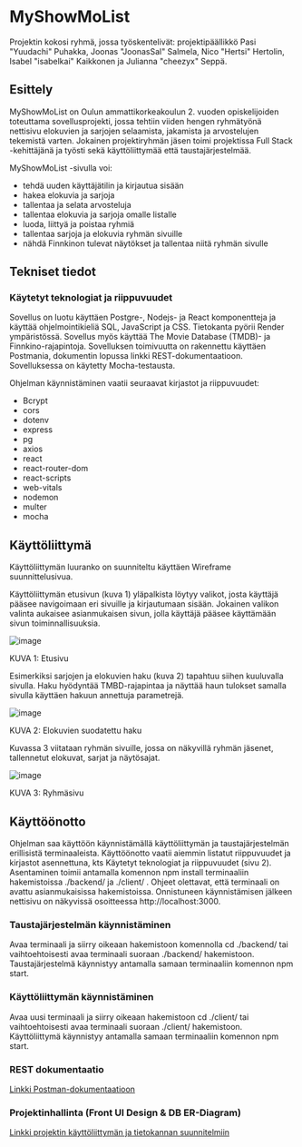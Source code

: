 # MyShowMoList
Projektin kokosi ryhmä, jossa työskentelivät: projektipäällikkö Pasi "Yuudachi" Puhakka, Joonas "JoonasSal" Salmela, Nico "Hertsi" Hertolin, Isabel "isabelkai" Kaikkonen ja Julianna "cheezyx" Seppä. 

## Esittely
MyShowMoList on Oulun ammattikorkeakoulun 2. vuoden opiskelijoiden toteuttama sovellusprojekti, jossa tehtiin viiden hengen ryhmätyönä nettisivu elokuvien ja sarjojen selaamista, jakamista ja arvostelujen tekemistä varten. 
Jokainen projektiryhmän jäsen toimi projektissa Full Stack -kehittäjänä ja työsti sekä käyttöliittymää että taustajärjestelmää. 

MyShowMoList -sivulla voi:

* tehdä uuden käyttäjätilin ja kirjautua sisään
* hakea elokuvia ja sarjoja
* tallentaa ja selata arvosteluja
* tallentaa elokuvia ja sarjoja omalle listalle
* luoda, liittyä ja poistaa ryhmiä
* tallentaa sarjoja ja elokuvia ryhmän sivuille
* nähdä Finnkinon tulevat näytökset ja tallentaa niitä ryhmän sivulle

## Tekniset tiedot

### Käytetyt teknologiat ja riippuvuudet
Sovellus on luotu käyttäen Postgre-, Nodejs- ja React komponentteja ja käyttää ohjelmointikieliä SQL, JavaScript ja CSS. Tietokanta pyörii Render ympäristössä. Sovellus myös käyttää The Movie Database (TMDB)- ja Finnkino-rajapintoja.
Sovelluksen toimivuutta on rakennettu käyttäen Postmania, dokumentin lopussa linkki REST-dokumentaatioon.    
Sovelluksessa on käytetty Mocha-testausta.

Ohjelman käynnistäminen vaatii seuraavat kirjastot ja riippuvuudet:

* Bcrypt
* cors
* dotenv
* express
* pg
* axios
* react
* react-router-dom
* react-scripts
* web-vitals
* nodemon
* multer
* mocha

## Käyttöliittymä

Käyttöliittymän luuranko on suunniteltu käyttäen Wireframe suunnittelusivua. 

Käyttöliittymän etusivun (kuva 1) yläpalkista löytyy valikot, josta käyttäjä pääsee navigoimaan eri sivuille ja kirjautumaan sisään. Jokainen valikon valinta aukaisee asianmukaisen sivun, jolla käyttäjä pääsee käyttämään sivun toiminnallisuuksia. 

![image](https://github.com/TVTKMO22-WP-GROUP-13/TVTKMO23-WP-GROUP-13/assets/143520681/72a4223a-0d84-4bf9-a7f1-6b71434f75d5)


KUVA 1: Etusivu

Esimerkiksi sarjojen ja elokuvien haku (kuva 2) tapahtuu siihen kuuluvalla sivulla. Haku hyödyntää TMBD-rajapintaa ja näyttää haun tulokset samalla sivulla käyttäen hakuun annettuja parametrejä.

![image](https://github.com/TVTKMO22-WP-GROUP-13/TVTKMO23-WP-GROUP-13/assets/143520681/d58ff33e-6764-47e8-8636-f3dce953debd)

KUVA 2: Elokuvien suodatettu haku

Kuvassa 3 viitataan ryhmän sivuille, jossa on näkyvillä ryhmän jäsenet, tallennetut elokuvat, sarjat ja näytösajat. 

![image](https://github.com/TVTKMO22-WP-GROUP-13/TVTKMO23-WP-GROUP-13/assets/143520681/a349da04-f7db-4fb6-b3a9-c68f0e4c84d2)


KUVA 3: Ryhmäsivu


## Käyttöönotto

Ohjelman saa käyttöön käynnistämällä käyttöliittymän ja taustajärjestelmän erillisistä terminaaleista. Käyttöönotto vaatii aiemmin listatut riippuvuudet ja kirjastot asennettuna, kts Käytetyt teknologiat ja riippuvuudet (sivu 2). Asentaminen toimii antamalla komennon npm install terminaaliin hakemistoissa ./backend/ ja ./client/ . Ohjeet olettavat, että terminaali on avattu asianmukaisissa hakemistoissa. Onnistuneen käynnistämisen jälkeen nettisivu on näkyvissä osoitteessa http://localhost:3000. 

### Taustajärjestelmän käynnistäminen

Avaa terminaali ja siirry oikeaan hakemistoon komennolla cd ./backend/ tai vaihtoehtoisesti avaa terminaali suoraan ./backend/ hakemistoon. Taustajärjestelmä käynnistyy antamalla samaan terminaaliin komennon npm start. 

### Käyttöliittymän käynnistäminen

Avaa uusi terminaali ja siirry oikeaan hakemistoon cd ./client/ tai vaihtoehtoisesti avaa terminaali suoraan ./client/ hakemistoon. Käyttöliittymä käynnistyy antamalla samaan terminaaliin komennon npm start. 

### REST dokumentaatio

[Linkki Postman-dokumentaatioon](https://documenter.getpostman.com/view/30843162/2sA3JDfjTT)

### Projektinhallinta (Front UI Design & DB ER-Diagram)

[Linkki projektin käyttöliittymän ja tietokannan suunnitelmiin](https://oamk-my.sharepoint.com/:f:/g/personal/o7sajo00_students_oamk_fi/EkftUUBz0rdAqTW4QF-TI2oBJWmyq7o_KsI1M3q83haJmw?e=tNRHpn)

